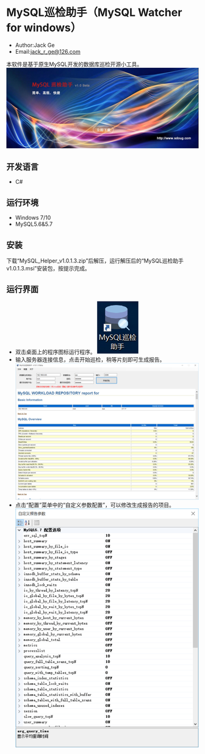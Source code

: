 # MySQL巡检助手（MySQL Watcher for windows）
* Author:Jack Ge
* Email:jack_r_ge@126.com

本软件是基于原生MySQL开发的数据库巡检开源小工具。
![](banner.jpg)

## 开发语言
* C#

## 运行环境
* Windows 7/10
* MySQL5.6&5.7

## 安装
下载“MySQL_Helper_v1.0.1.3.zip”后解压，运行解压后的“MySQL巡检助手v1.0.1.3.msi”安装包，按提示完成。

## 运行界面
* 双击桌面上的程序图标运行程序。
![](icon.png)
* 输入服务器连接信息，点击开始巡检，稍等片刻即可生成报告。
![](MySQL_Watcher-windows.png)
* 点击“配置”菜单中的“自定义参数配置”，可以修改生成报告的项目。
![](Config.png)


